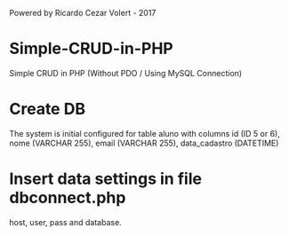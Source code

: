 Powered by Ricardo Cezar Volert - 2017

# Simple-CRUD-in-PHP
Simple CRUD in PHP (Without PDO / Using MySQL Connection)

# Create DB
The system is initial configured for table aluno with columns id (ID 5 or 6), nome (VARCHAR 255), email (VARCHAR 255), data_cadastro (DATETIME)

# Insert data settings in file dbconnect.php
host, user, pass and database.
